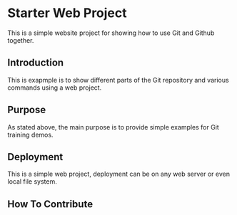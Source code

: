 # Starter Web Project

This is a simple website project for showing how to use Git and Github together.

## Introduction

This is exapmple is to show different parts of the Git repository and various commands using a web project.

## Purpose

As stated above, the main purpose is to provide simple examples for Git training demos.

## Deployment

This is a simple web project, deployment can be on any web server or even local file system.

## How To Contribute